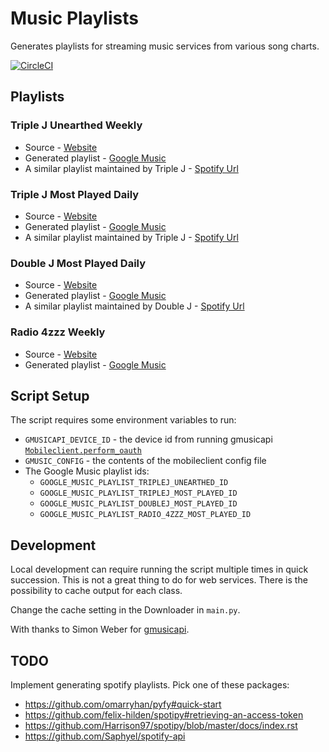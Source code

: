 # Music Playlists

Generates playlists for streaming music services from various song charts.

[![CircleCI](https://circleci.com/gh/cofiem/music-playlists/tree/master.svg?style=svg)](https://circleci.com/gh/cofiem/music-playlists/tree/master)

## Playlists

### Triple J Unearthed Weekly

- Source - [Website](https://www.triplejunearthed.com/discover/charts)
- Generated playlist - 
    [Google Music](https://play.google.com/music/playlist/AMaBXykfhR3K2N58JDfwGMt4-CHPpR21_sybQveOb2g5vnmXPoL2RxuJSnXwDBv_a0BhN3eT7Iy1QRkVtcIzuB79oTrkvfbOBA%3D%3D)
- A similar playlist maintained by Triple J - 
    [Spotify Url](https://open.spotify.com/playlist/78d1cKN9xYtKialnOYkI92?si=oplGx5CuRpO2sTUiQnrDsQ)

### Triple J Most Played Daily

- Source - [Website](https://www.abc.net.au/triplej/featured-music/most-played/)
- Generated playlist - 
    [Google Music](https://play.google.com/music/playlist/AMaBXymNn6HXtD6yk3Jw7NCw-bWtU3KfqtGNEvF7zGuzopDBEWO0ZDkiRdH2ryGRNMACIf_jfcHgBlvaU3_yDE1ZLRC8HZi-nA%3D%3D)
- A similar playlist maintained by Triple J - 
    [Spotify Url](https://open.spotify.com/playlist/7vFQNWXoblEJXpbnTuyz76?si=Tvc6fZQYSbqJf6LL2HsgnA)

### Double J Most Played Daily

- Source - [Website](https://www.abc.net.au/doublej/featured-music/most-played/)
- Generated playlist - 
    [Google Music](https://play.google.com/music/playlist/AMaBXyngnVFOVBFpxZS2b8M3DTQk8Ub9aUoSaohDL0UsE00z_Y-2H7_KuX1u_Cy7QTnCUPDVTXSlSSXoJS4sVVpOmnKJXDZwBQ%3D%3D)
- A similar playlist maintained by Double J - 
    [Spotify Url](https://open.spotify.com/playlist/3eVaP90RyWrOKu6Gejw5Eg?si=qitVGp0PQJ-8wm92WTacqg)

### Radio 4zzz Weekly

- Source - [Website](http://4zzz.org.au/)
- Generated playlist - 
    [Google Music](https://play.google.com/music/playlist/AMaBXynHjqCUVHudGshhOIYUnwqDp_xZwF6Kg8U1fOpd-T90-V6xMC9HMlQ7h9AjZylAipR7QKMxOJWxtePR4cz8VezjIpONpw%3D%3D)


## Script Setup

The script requires some environment variables to run:

- `GMUSICAPI_DEVICE_ID` - the device id from running gmusicapi 
    [`Mobileclient.perform_oauth`](https://unofficial-google-music-api.readthedocs.io/en/latest/reference/mobileclient.html#gmusicapi.clients.Mobileclient.perform_oauth)
- `GMUSIC_CONFIG` - the contents of the mobileclient config file
- The Google Music playlist ids:
    - `GOOGLE_MUSIC_PLAYLIST_TRIPLEJ_UNEARTHED_ID`
    - `GOOGLE_MUSIC_PLAYLIST_TRIPLEJ_MOST_PLAYED_ID`
    - `GOOGLE_MUSIC_PLAYLIST_DOUBLEJ_MOST_PLAYED_ID`
    - `GOOGLE_MUSIC_PLAYLIST_RADIO_4ZZZ_MOST_PLAYED_ID`

## Development

Local development can require running the script multiple times in quick succession. 
This is not a great thing to do for web services. There is the possibility to cache output for each class.

Change the cache setting in the Downloader in `main.py`.

With thanks to Simon Weber for [gmusicapi](https://github.com/simon-weber/gmusicapi).

## TODO

Implement generating spotify playlists. Pick one of these packages:
- https://github.com/omarryhan/pyfy#quick-start
- https://github.com/felix-hilden/spotipy#retrieving-an-access-token
- https://github.com/Harrison97/spotipy/blob/master/docs/index.rst
- https://github.com/Saphyel/spotify-api
